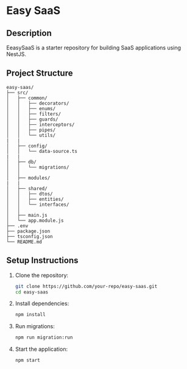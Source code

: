 # Easy SaaS

## Description

EeasySaaS is a starter repository for building SaaS applications using NestJS.

## Project Structure

```
easy-saas/
├── src/
│   ├── common/
│   │   ├── decorators/
│   │   ├── enums/
│   │   ├── filters/
│   │   ├── guards/
│   │   ├── interceptors/
│   │   ├── pipes/
│   │   └── utils/
|   |
│   ├── config/
│   │   └── data-source.ts
|   |
│   ├── db/
│   │   └── migrations/
│   │       
│   ├── modules/
|   |
│   ├── shared/
│   │   ├── dtos/
│   │   ├── entities/
│   │   └── interfaces/
│   │       
│   ├── main.js
│   └── app.module.js
├── .env
├── package.json
├── tsconfig.json
└── README.md
```

## Setup Instructions

1. Clone the repository:
   ```sh
   git clone https://github.com/your-repo/easy-saas.git
   cd easy-saas
   ```

2. Install dependencies:
   ```sh
   npm install
   ```

3. Run migrations:
   ```sh
   npm run migration:run
   ```

4. Start the application:
   ```sh
   npm start
   ```